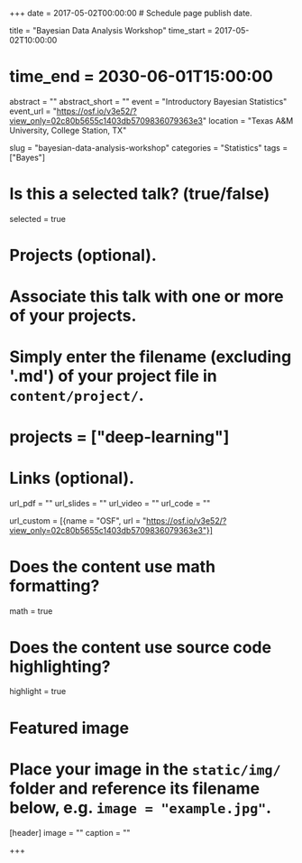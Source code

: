 +++
date = 2017-05-02T00:00:00  # Schedule page publish date.

title = "Bayesian Data Analysis Workshop"
time_start = 2017-05-02T10:00:00
# time_end = 2030-06-01T15:00:00
abstract = ""
abstract_short = ""
event = "Introductory Bayesian Statistics"
event_url = "https://osf.io/v3e52/?view_only=02c80b5655c1403db5709836079363e3"
location = "Texas A&M University, College Station, TX"

slug = "bayesian-data-analysis-workshop"
categories = "Statistics"
tags = ["Bayes"]

# Is this a selected talk? (true/false)
selected = true

# Projects (optional).
#   Associate this talk with one or more of your projects.
#   Simply enter the filename (excluding '.md') of your project file in `content/project/`.
# projects = ["deep-learning"]

# Links (optional).
url_pdf = ""
url_slides = ""
url_video = ""
url_code = ""

url_custom = [{name = "OSF", url = "https://osf.io/v3e52/?view_only=02c80b5655c1403db5709836079363e3"}]

# Does the content use math formatting?
math = true

# Does the content use source code highlighting?
highlight = true

# Featured image
# Place your image in the `static/img/` folder and reference its filename below, e.g. `image = "example.jpg"`.
[header]
image = ""
caption = ""

+++

